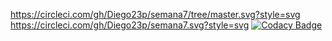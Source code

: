 https://circleci.com/gh/Diego23p/semana7/tree/master.svg?style=svg
https://circleci.com/gh/Diego23p/semana7.svg?style=svg
[![Codacy Badge](https://api.codacy.com/project/badge/Grade/5e1b98eb453b481889c84941dbc32205)](https://www.codacy.com/app/Diego23p/semana7?utm_source=github.com&amp;utm_medium=referral&amp;utm_content=Diego23p/semana7&amp;utm_campaign=Badge_Grade)